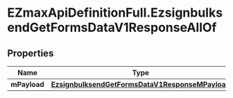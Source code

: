 # EZmaxApiDefinitionFull.EzsignbulksendGetFormsDataV1ResponseAllOf

## Properties

Name | Type | Description | Notes
------------ | ------------- | ------------- | -------------
**mPayload** | [**EzsignbulksendGetFormsDataV1ResponseMPayload**](EzsignbulksendGetFormsDataV1ResponseMPayload.md) |  | 


